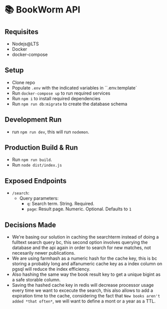 # 📚 BookWorm API

## Requisites

- Nodejs@LTS
- Docker
- docker-compose

## Setup

- Clone repo
- Populate `.env` with the indicated variables in ``.env.template`
- Run `docker-compose up` to run required services
- Run `npm i` to install required dependencies
- Run `npm run db:migrate` to create the database schema

## Development Run

- run `npm run dev`, this will run `nodemon`.

## Production Build & Run

- Run `npm run build`.
- Run `node dist/index.js`

## Exposed Endpoints

- `/search`:
  - Query parameters:
    - `q`: Search term. String. Required.
    - `page`: Result page. Numeric. Optional. Defaults to `1`

## Decisions Made

- We're basing our solution in caching the searchterm instead of doing a fulltext search query bc, this second option involves querying the database and the api again in order to search for new matches, not necesarily newer publications.
- We are using farmhash as a numeric hash for the cache key, this is bc storing a probably long and alfanumeric cache key as a index column on pgsql will reduce the index efficiency.
- Also hashing the same way the book result key to get a unique bigint as a safe storable column.
- Saving the hashed cache key in redis will decrease processor usage every time we want to excecute the search, this also allows to add a expiration time to the cache, considering the fact that `New books aren't added *that often*`, we will want to define a mont or a year as a TTL.

